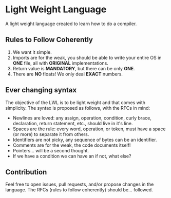 # Light Weight Language

A light weight language created to learn how to do a compiler.

## Rules to Follow Coherently
1. We want it simple.
2. Imports are for the weak, you should be able to write your entire OS in **ONE** file, all with **ORIGINAL** implementations.
3. Return value is **MANDATORY**, but there can be only **ONE**.
4. There are **NO** floats! We only deal **EXACT** numbers.

## Ever changing syntax

The objective of the LWL is to be light weight and that comes with simplicity. The syntax is proposed as follows, with the RFCs in mind:
* Newlines are loved: any assign, operation, condition, curly brace, declaration, return statement, etc., should live in it's line.
* Spaces are the rule: every word, operation, or token, must have a space (or more) to separate it from others.
* Identifiers are not picky, any sequence of bytes can be an identifier.
* Comments are for the weak, the code documents itself!
* Pointers... will be a second thought.
* If we have a condition we can have an if not, what else?

## Contribution

Feel free to open issues, pull requests, and/or propose changes in the language. The RFCs (rules to follow coherently) should be... followed.
